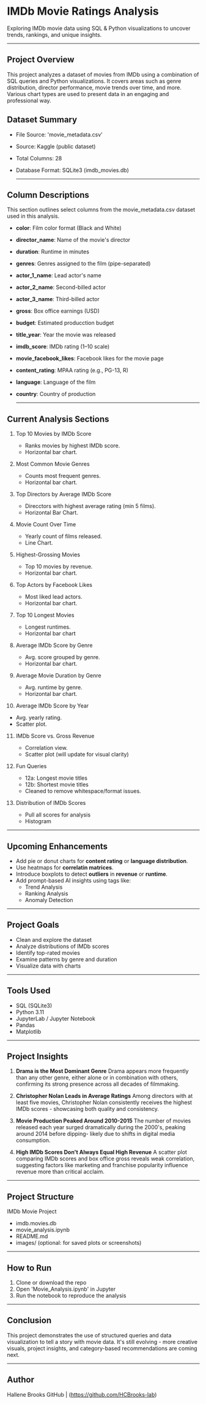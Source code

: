 # IMDb Movie Ratings Analysis

Exploring IMDb movie data using SQL & Python visualizations to uncover trends, rankings, and unique insights. 

---

## Project Overview

This project analyzes a dataset of movies from IMDb using a combination of SQL queries and Python visualizations. It covers areas such as genre distribution, director performance, movie trends over time, and more. Various chart types are used to present data in an engaging and professional way. 

## Dataset Summary

- File Source: 'movie_metadata.csv'
- Source: Kaggle (public dataset)
- Total Columns: 28
- Database Format: SQLite3 (imdb_movies.db)

  ---

## Column Descriptions

This section outlines select columns from the movie_metadata.csv dataset used in this analysis. 

- **color**: Film color format (Black and White)
- **director_name**: Name of the movie's director
- **duration**: Runtime in minutes
- **genres**: Genres assigned to the film (pipe-separated)
- **actor_1_name**: Lead actor's name
- **actor_2_name**: Second-billed actor
- **actor_3_name**: Third-billed actor
- **gross**: Box office earnings (USD)
- **budget**: Estimated producction budget
- **title_year**: Year the movie was released
- **imdb_score**: IMDb rating (1–10 scale)
- **movie_facebook_likes**: Facebook likes for the movie page
- **content_rating**: MPAA rating (e.g., PG-13, R)
- **language**: Language of the film
- **country**: Country of production
  
  ---

## Current Analysis Sections

1. Top 10 Movies by IMDb Score
   - Ranks movies by highest IMDb score.
   - Horizontal bar chart.

2. Most Common Movie Genres
   - Counts most frequent genres.
   - Horizontal bar chart.
  
3. Top Directors by Average IMDb Score
   - Direcctors with highest average rating (min 5 films).
   - Horizontal Bar Chart.

4. Movie Count Over Time
   - Yearly count of films released.
   - Line Chart. 

5. Highest-Grossing Movies
   - Top 10 movies by revenue.
   - Horizontal bar chart.
  
6. Top Actors by Facebook Likes
   - Most liked lead actors.
   - Horizontal bar chart.
  
7. Top 10 Longest Movies
   - Longest runtimes.
   - Horizontal bar chart

8. Average IMDb Score by Genre
   - Avg. score grouped by genre.
   - Horizontal bar chart.
  
9. Average Movie Duration by Genre
   - Avg. runtime by genre.
   - Horizontal bar chart.

10. Average IMDb Score by Year
   - Avg. yearly rating.
   - Scatter plot.

11. IMDb Score vs. Gross Revenue
    - Correlation view.
    - Scatter plot (will update for visual clarity)

12. Fun Queries
    - 12a: Longest movie titles
    - 12b: Shortest movie titles
    - Cleaned to remove whitespace/format issues.

13. Distribution of IMDb Scores
    - Pull all scores for analysis
    - Histogram
   
---

## Upcoming Enhancements

- Add pie or donut charts for **content rating** or **language
  distribution**.
- Use heatmaps for **correlatin matrices**.
- Introduce boxplots to detect **outliers** in **revenue** or **runtime**.
- Add prompt-based AI insights using tags like:
  - Trend Analysis
  - Ranking Analysis
  - Anomaly Detection
 
---
 
## Project Goals

- Clean and explore the dataset
- Analyze distributions of IMDb scores
- Identify top-rated movies
- Examine patterns by genre and duration
- Visualize data with charts

---

## Tools Used

- SQL (SQLite3)
- Python 3.11
- JupyterLab / Jupyter Notebook
- Pandas
- Matplotlib

---

## Project Insights

1. **Drama is the Most Dominant Genre**
   Drama appears more frequently than any other genre, either alone or in
   combination with others, confirming its strong presence across all decades
   of filmmaking.

2. **Christopher Nolan Leads in Average Ratings**
   Among directors with at least five movies, Christopher Nolan consistently
   receives the highest IMDb scores - showcasing both quality and
   consistency.

3. **Movie Production Peaked Around 2010-2015**
   The number of movies released each year surged dramatically during the
   2000's, peaking around 2014 before dipping- likely due to shifts in
   digital media consumption.

4. **High IMDb Scores Don't Always Equal High Revenue**
   A scatter plot comparing IMDb scores and box office gross reveals weak
   correlation, suggesting factors like marketing and franchise popularity
   influence revenue more than critical acclaim. 

---

## Project Structure
IMDb Movie Project

- imdb.movies.db
- movie_analysis.ipynb
- README.md
- images/ (optional: for saved plots or screenshots)

---

## How to Run

1. Clone or download the repo
2. Open 'Movie_Analysis.ipynb' in Jupyter
3. Run the notebook to reproduce the analysis

---

## Conclusion 

This project demonstrates the use of structured queries and data visualization to tell a story with movie data. It's still evolving - more creative visuals, project insights, and category-based recommendations are coming next. 

---

## Author

Hallene Brooks 
GitHub | (https://github.com/HCBrooks-lab) 
